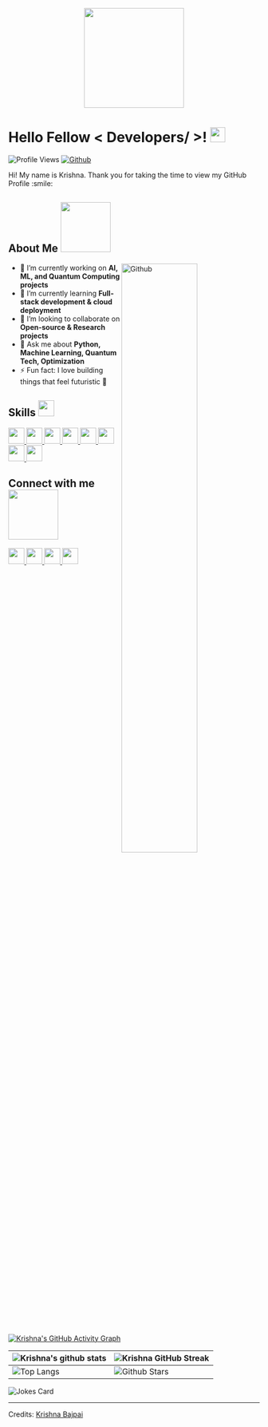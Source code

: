 <p align="center">
    <img width="200" src="[https://github.com/krish567366/krish567366/blob/main/me.jpg](https://github.com/krish567366/krish567366/blob/main/me.jpg)">
</p>

<h1> Hello Fellow < Developers/ >! <img src="https://raw.githubusercontent.com/MartinHeinz/MartinHeinz/master/wave.gif" width=30px> </h1>
<p align='center'>
</p>

![Profile Views](https://komarev.com/ghpvc/?username=krish567366&label=Profile%20Views&color=0e75b6&style=flat)
[![Github](https://img.shields.io/github/followers/krish567366?label=Follow&style=social)](https://github.com/krish567366)

<div size='20px'> Hi! My name is Krishna. Thank you for taking the time to view my GitHub Profile :smile:
</div>

<h2> About Me <img src="https://media0.giphy.com/media/KDDpcKigbfFpnejZs6/giphy.gif" width=100px></h2>

<img width="55%" align="right" alt="Github" src="https://raw.githubusercontent.com/onimur/.github/master/.resources/git-header.svg" />

- 🔭 I’m currently working on **AI, ML, and Quantum Computing projects**  
- 🌱 I’m currently learning **Full-stack development & cloud deployment**  
- 👯 I’m looking to collaborate on **Open-source & Research projects**  
- 💬 Ask me about **Python, Machine Learning, Quantum Tech, Optimization**  
- ⚡ Fun fact: I love building things that feel futuristic 🚀  

<h2> Skills <img src="https://media2.giphy.com/media/QssGEmpkyEOhBCb7e1/giphy.gif" width=32px></h2>

<a href="https://github.com/krish567366?tab=repositories&language=python"> <img width="32px" src="https://raw.githubusercontent.com/rahulbanerjee26/githubAboutMeGenerator/main/icons/python.svg"> </a>
<a href="https://github.com/krish567366?tab=repositories&language=javascript"> <img width="32px" src="https://raw.githubusercontent.com/rahulbanerjee26/githubAboutMeGenerator/main/icons/javascript.svg"> </a>
<a href="https://github.com/krish567366?tab=repositories&language=reactjs"> <img width="32px" src="https://raw.githubusercontent.com/rahulbanerjee26/githubAboutMeGenerator/main/icons/reactjs.svg"> </a>
<a href="https://github.com/krish567366?tab=repositories&language=cpp"> <img width="32px" src="https://raw.githubusercontent.com/rahulbanerjee26/githubAboutMeGenerator/main/icons/cpp.svg"> </a>
<a href="https://github.com/krish567366?tab=repositories&language=c"> <img width="32px" src="https://raw.githubusercontent.com/rahulbanerjee26/githubAboutMeGenerator/main/icons/c.svg"> </a>
<a href="https://github.com/krish567366?tab=repositories&language=html"> <img width="32px" src="https://raw.githubusercontent.com/rahulbanerjee26/githubAboutMeGenerator/main/icons/html.svg"> </a>
<a href="https://github.com/krish567366?tab=repositories&language=css"> <img width="32px" src="https://raw.githubusercontent.com/rahulbanerjee26/githubAboutMeGenerator/main/icons/css.svg"> </a>
<a href="https://github.com/krish567366?tab=repositories&language=pytorch"> <img width="32px" src="https://raw.githubusercontent.com/rahulbanerjee26/githubAboutMeGenerator/main/icons/pytorch.svg"> </a>

<h2> Connect with me <img src="https://raw.githubusercontent.com/ShahriarShafin/ShahriarShafin/main/Assets/handshake.gif" width="100px"> </h2>

<a href="https://www.linkedin.com/in/krish567366"> <img width="32px" src="https://raw.githubusercontent.com/rahulbanerjee26/githubAboutMeGenerator/main/icons/linked-in-alt.svg"/> </a>
<a href="https://twitter.com/krish567366"> <img width="32px" src="https://raw.githubusercontent.com/rahulbanerjee26/githubAboutMeGenerator/main/icons/twitter.svg"/> </a>
<a href="https://medium.com/@krish567366"> <img width="32px" src="https://raw.githubusercontent.com/rahulbanerjee26/githubAboutMeGenerator/main/icons/medium.svg"/> </a>
<a href="https://github.com/krish567366"> <img width="32px" src="https://raw.githubusercontent.com/rahulbanerjee26/githubAboutMeGenerator/main/icons/github.svg"/> </a>

<br>

[![Krishna's GitHub Activity Graph](https://github-readme-activity-graph.vercel.app/graph?username=krish567366&theme=tokyo-night)](https://github.com/ashutosh00710/github-readme-activity-graph)

| ![Krishna's github stats](https://github-readme-stats.vercel.app/api?username=krish567366&show_icons=true&theme=tokyonight) | ![Krishna GitHub Streak](https://github-readme-streak-stats.herokuapp.com/?user=krish567366&theme=tokyonight) |
| --- | --- |
| ![Top Langs](https://github-readme-stats.vercel.app/api/top-langs/?username=krish567366&theme=tokyonight) | ![Github Stars](https://github-readme-stats.vercel.app/api?username=krish567366&show_icons=true&locale=en&count_private=true&hide_rank=true&custom_title=My%20GitHub%20Stats&disable_animations=true&theme=tokyonight) |

![Jokes Card](https://readme-jokes.vercel.app/api?theme=tokyonight)

---

Credits: [Krishna Bajpai](https://github.com/krish567366)  
